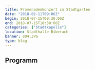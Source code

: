 ```yaml
---
title: Promenadenkonzert im Stadtgarten
date: "2018-02-11T09:06Z"
begin: 2018-07-15T09:30:00Z
end: 2018-07-15T10:30:00Z
categories: ["Stadtkapelle"]
location: Stadthalle Biberach
banner: 004.JPG
type: blog
---
```

## Programm

